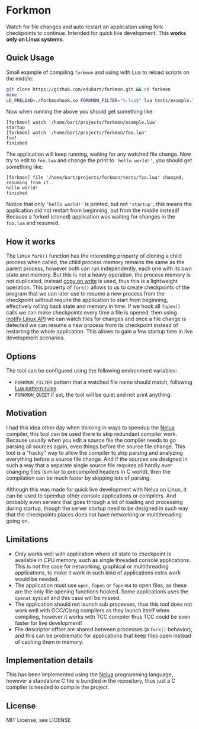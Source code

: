 # Forkmon

Watch for file changes and auto restart an application using fork checkpoints to continue. Intended for quick live development.
This **works only on Linux systems**.

## Quick Usage

Small example of compiling `forkmon` and using with Lua to reload scripts
on the middle:

```sh
git clone https://github.com/edubart/forkmon.git && cd forkmon
make
LD_PRELOAD=./forkmonhook.so FORKMON_FILTER="%.lua$" lua tests/example.lua
```

Now when running the above you should get something like:

```
[forkmon] watch '/home/bart/projects/forkmon/example.lua'
startup
[forkmon] watch '/home/bart/projects/forkmon/foo.lua'
foo!
finished
```

The application will keep running, waiting for any watched file change.
Now try to edit to `foo.lua` and change the print to `'hello world!'`, you should get something like:
```
[forkmon] file '/home/bart/projects/forkmon/tests/foo.lua' changed, resuming from it..
hello world!
finished
```

Notice that only `'hello world!'` is printed, but not `'startup'`,
this means the application did not restart from beginning, but from
the middle instead!
Because a forked (cloned) application was waiting for changes in the `foo.lua` and resumed.

## How it works

The Linux `fork()` function has the interesting property of cloning
a child process when called, the child process memory remains the same
as the parent process, however both can run independently, each one with its own state and memory. But  this is not a heavy operation,
the process memory is not duplicated, instead
[copy on write](https://en.wikipedia.org/wiki/Copy-on-write) is used,
thus this is a lightweight operation.
This property of `fork()` allows to us
to create checkpoints of the program that we can later use to resume a
new process from the checkpoint without require the application to
start from beginning, effectively rolling back state and memory in time.
If we hook all `fopen()` calls we can make checkpoints
every time a file is opened,
then using [inotify Linux API](https://en.wikipedia.org/wiki/Inotify) we can watch files for
changes and once a file change is detected we can resume a new process
from its checkpoint instead of restarting the whole application.
This allows to gain a few startup time in live development scenarios.

## Options

The tool can be configured using the following environment variables:

* `FORKMON_FILTER` pattern that a watched file name should match, following [Lua pattern rules](https://www.lua.org/manual/5.4/manual.html#6.4.1).
* `FORKMON_QUIET` if set, the tool will be quiet and not print anything.

## Motivation

I had this idea other day when thinking in ways to speedup the [Nelua](https://nelua.io/) compiler, this tool can be used there to skip redundant compiler work.
Because usually when you edit a source file the
compiler needs to go parsing all sources again, even things before
the source file change. This tool is a "hacky" way to
allow the compiler to skip parsing and analyzing everything
before a source file change. And if the sources are designed
in such a way that a separate single source file requires all hardly
ever changing files (similar to precompiled headers in C world),
then the compilation can be much faster by
skipping lots of parsing.

Although this was made for quick live development with Nelua on Linux,
it can be used to speedup other console applications
or compilers. And probably even servers
that goes through a lot of loading and processing during startup,
though the server startup need to be designed in such way that the
checkpoints places does not have networking or multithreading going on.

## Limitations

* Only works well with application where all state
to checkpoint is available in CPU memory, such as
single threaded console applications.
This is not the case for networking, graphical or multithreading applications, to make it work in such
kind of applications extra work would be needed.
* The application must use `open`, `fopen` or `fopen64` to open files,
as these are the only file opening functions hooked. Some applications
uses the `openat` syscall and this case will be missed.
* The application should not launch sub processes, thus this
tool does not work well with GCC/Clang compilers as they launch itself
when compiling, however it works with TCC compiler thus TCC could be even faster for live development!
* File descriptor offset are shared between processes (a `fork()` behavior),
and this can be problematic for applications that keep files open
instead of caching them in memory.

## Implementation details

This has been implemented using the [Nelua](https://nelua.io/)
programming language,
however a standalone C file is bundled in the repository,
thus just a C compiler is needed to compile the project.

## License

MIT License, see LICENSE
